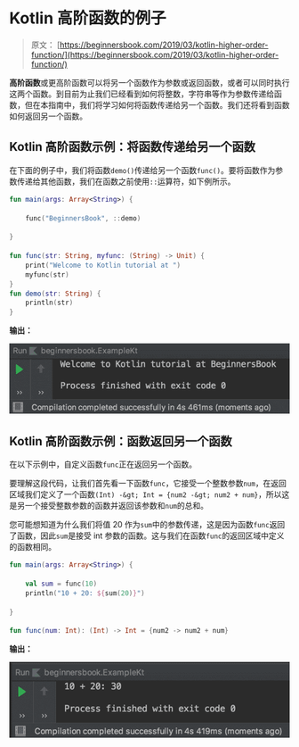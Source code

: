 # Kotlin 高阶函数的例子

> 原文： [https://beginnersbook.com/2019/03/kotlin-higher-order-function/](https://beginnersbook.com/2019/03/kotlin-higher-order-function/)

**高阶函数**或更高阶函数可以将另一个函数作为参数或返回函数，或者可以同时执行这两个函数。到目前为止我们已经看到如何将整数，字符串等作为参数传递给函数，但在本指南中，我们将学习如何将函数传递给另一个函数。我们还将看到函数如何返回另一个函数。

## Kotlin 高阶函数示例：将函数传递给另一个函数

在下面的例子中，我们将函数`demo()`传递给另一个函数`func()`。要将函数作为参数传递给其他函数，我们在函数之前使用`::`运算符，如下例所示。

```kotlin
fun main(args: Array<String>) {

    func("BeginnersBook", ::demo)

}

fun func(str: String, myfunc: (String) -> Unit) {
    print("Welcome to Kotlin tutorial at ")
    myfunc(str)
}
fun demo(str: String) {
    println(str)
}
```

**输出：**

![Kotlin Higher order function](img/d7c5ce1e2d2e39e079b93256322b7c7c.jpg)

## Kotlin 高阶函数示例：函数返回另一个函数

在以下示例中，自定义函数`func`正在返回另一个函数。

要理解这段代码，让我们首先看一下函数`func`，它接受一个整数参数`num`，在返回区域我们定义了一个函数`(Int) -&gt; Int = {num2 -&gt; num2 + num}`，所以这是另一个接受整数参数的函数并返回该参数和`num`的总和。

您可能想知道为什么我们将值 20 作为`sum`中的参数传递，这是因为函数`func`返回了函数，因此`sum`是接受 int 参数的函数。这与我们在函数`func`的返回区域中定义的函数相同。

```kotlin
fun main(args: Array<String>) {

    val sum = func(10)
    println("10 + 20: ${sum(20)}")

}

fun func(num: Int): (Int) -> Int = {num2 -> num2 + num}
```

**输出：**

![Kotlin higher order function returns another function](img/2ea0fc6fe517cc1510e31bb2f778d217.jpg)